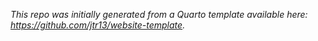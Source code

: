 *This repo was initially generated from a Quarto template available here: https://github.com/jtr13/website-template.*